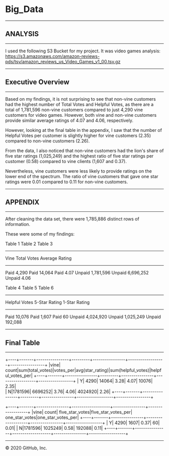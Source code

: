 # Big_Data

-------------------------------------------------------------------------------------------------
## ANALYSIS 
-------------------------------------------------------------------------------------------------
I used the following S3 Bucket for my project.  It was video games analysis:
https://s3.amazonaws.com/amazon-reviews-pds/tsv/amazon_reviews_us_Video_Games_v1_00.tsv.gz

-------------------------------------------------------------------------------------------------
## Executive Overview
-------------------------------------------------------------------------------------------------

Based on my findings, it is not surprising to see that non-vine customers had the highest number 
of Total Votes and Helpful Votes, as there are a total of 1,781,596 non-vine customers compared 
to just 4,290 vine customers for video games.  However, both vine and non-vine customers provide 
similar average ratings of 4.07 and 4.06, respectively.

However, looking at the final table in the appendix, I saw that the number of Helpful Votes per 
customer is slightly higher for vine customers (2.35) compared to non-vine customers (2.26).

From the data, I also noticed that non-vine customers had the lion's share of five star ratings
(1,025,249) and the highest ratio of five star ratings per customer (0.58) compared to vine 
clients (1,607 and 0.37).  

Nevertheless, vine customers were less likely to provide ratings on the lower end of the spectrum.
The ratio of vine customers that gave one star ratings were 0.01 compared to 0.11 for non-vine
customers.


------------------------------------------------------------------------------------------------
## APPENDIX
------------------------------------------------------------------------------------------------
After cleaning the data set, there were 1,785,886 distinct rows of information.

These were some of my findings:


Table 1                           Table 2                            Table 3
--------------------              ----------------------             ----------------------
Vine                              Total Votes                        Average Rating
--------------------              ----------------------             ----------------------
Paid           4,290              Paid            14,064             Paid              4.07
Unpaid     1,781,596              Unpaid       6,696,252             Unpaid            4.06



Table 4                           Table 5                            Table 6
--------------------              ----------------------             ----------------------
Helpful Votes                     5-Star Rating                      1-Star Rating
--------------------              ----------------------             ----------------------
Paid          10,076              Paid             1,607             Paid                60
Unpaid     4,024,920              Unpaid       1,025,249             Unpaid         192,088


---------------
## Final Table
---------------

+----+-------+----------------+---------+----------------+------------------+-----------------+
|vine|  count|sum(total_votes)|votes_per|avg(star_rating)|sum(helpful_votes)|helpful_votes_per|
+----+-------+----------------+---------+----------------+------------------+-----------------+
|   Y|   4290|           14064|     3.28|            4.07|             10076|             2.35|    
|   N|1781596|         6696252|     3.76|            4.06|           4024920|             2.26|
+----+-------+----------------+---------+----------------+------------------+-----------------+

+----+-------+----------------+-------------------+----------------+------------------+
|vine|  count| five_star_votes|five_star_votes_per|  one_star_votes|one_star_votes_per|
+----+-------+----------------+-------------------+----------------+------------------+
|   Y|   4290|            1607|               0.37|              60|              0.01|
|   N|1781596|         1025249|               0.58|          192088|              0.11|
+----+-------+----------------+-------------------+----------------+------------------+

---------------------------------------------------------------------------------------------------
© 2020 GitHub, Inc.
